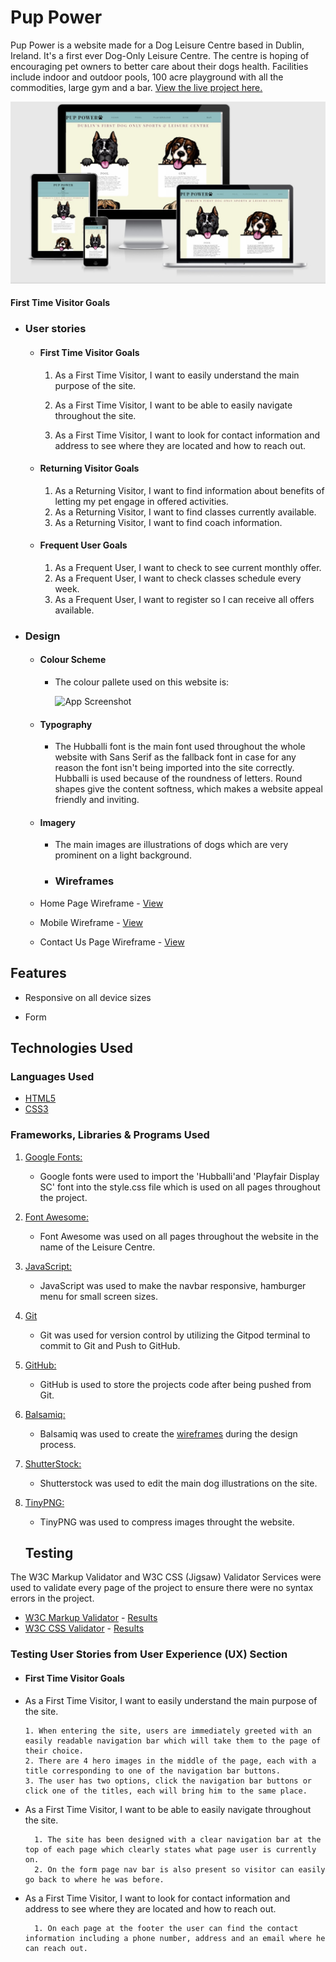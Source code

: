 
# Pup Power

Pup Power is a website made for a Dog Leisure Centre based in 
Dublin, Ireland.
It's a first ever Dog-Only Leisure Centre. The centre is hoping of encouraging pet owners to better care about their dogs health.
Facilities include indoor and outdoor pools, 100 acre playground with all the commodities, large gym and a bar.
[View the live project here.](https://marosan28.github.io/pup-power/)

![App Screenshot](wireframes/images/responsive-img.jpg)

 #### First Time Visitor Goals
-   ### User stories

    -   #### First Time Visitor Goals

        1. As a First Time Visitor, I want to easily understand the main 
        purpose of the site.

        2. As a First Time Visitor, I want to be able to easily navigate throughout the site.

        3. As a First Time Visitor, I want to look for contact information and address to see where they are located and how to reach out. 

    -   #### Returning Visitor Goals

        1. As a Returning Visitor, I want to find information about benefits of letting my pet engage in offered activities.
        2. As a Returning Visitor, I want to find classes currently available.
        3. As a Returning Visitor, I want to find coach information.

    -   #### Frequent User Goals
        1. As a Frequent User, I want to check to see current monthly offer.
        2. As a Frequent User, I want to check classes schedule every week.
        3. As a Frequent User, I want to register so I can receive all offers available.
-   ### Design
    -   #### Colour Scheme
        -   The colour pallete used on this website is: 

            ![App Screenshot]()

    -   #### Typography
        -   The Hubballi font is the main font used throughout the whole website with Sans Serif as the fallback font in case for any reason the font isn't being imported into the site correctly. Hubballi is used because of the roundness of letters. Round shapes give the content softness, which makes a website appeal friendly and inviting.
    -   #### Imagery
        -   The main images are illustrations of dogs which are very prominent on a light background.
         *   ### Wireframes

    -   Home Page Wireframe - [View]()

    -   Mobile Wireframe - [View]()

    -   Contact Us Page Wireframe - [View]()
## Features

-   Responsive on all device sizes

-   Form

## Technologies Used

### Languages Used

-   [HTML5](https://en.wikipedia.org/wiki/HTML5)
-   [CSS3](https://en.wikipedia.org/wiki/Cascading_Style_Sheets)

### Frameworks, Libraries & Programs Used

1. [Google Fonts:](https://fonts.google.com/)
    - Google fonts were used to import the 'Hubballi'and 'Playfair Display SC' font into the style.css file which is used on all pages throughout the project.
1. [Font Awesome:](https://fontawesome.com/)
    - Font Awesome was used on all pages throughout the website in the name of the Leisure Centre.
1. [JavaScript:](https://javascript.com/)
    - JavaScript was used to make the navbar responsive, hamburger menu for small screen sizes.
1. [Git](https://git-scm.com/)
    - Git was used for version control by utilizing the Gitpod terminal to commit to Git and Push to GitHub.
1. [GitHub:](https://github.com/)
    - GitHub is used to store the projects code after being pushed from Git.
1. [Balsamiq:](https://balsamiq.com/)
    - Balsamiq was used to create the [wireframes](https://github.com/) during the design process.
1. [ShutterStock:](https://shutterstock.com/)
    - Shutterstock was used to edit the main dog illustrations on the site.
1. [TinyPNG:](https://tinypng.com/)
    - TinyPNG was used to compress images throught the website.



    ## Testing

The W3C Markup Validator and W3C CSS (Jigsaw) Validator Services were used to validate every page of the project to ensure there were no syntax errors in the project.

-   [W3C Markup Validator](https://jigsaw.w3.org/css-validator/#validate_by_input) - [Results](https://github.com/)
-   [W3C CSS Validator](https://jigsaw.w3.org/css-validator/#validate_by_input) - [Results](https://github.com/)

### Testing User Stories from User Experience (UX) Section

-   #### First Time Visitor Goals

  - As a First Time Visitor, I want to easily understand the main purpose of the site.

        1. When entering the site, users are immediately greeted with an easily readable navigation bar which will take them to the page of their choice. 
        2. There are 4 hero images in the middle of the page, each with a title corresponding to one of the navigation bar buttons.
        3. The user has two options, click the navigation bar buttons or click one of the titles, each will bring him to the same place.

- As a First Time Visitor, I want to be able to easily navigate throughout the site.

        1. The site has been designed with a clear navigation bar at the top of each page which clearly states what page user is currently on.
        2. On the form page nav bar is also present so visitor can easily go back to where he was before.

- As a First Time Visitor, I want to look for contact information and address to see where they are located and how to reach out.

        1. On each page at the footer the user can find the contact information including a phone number, address and an email where he can reach out.



